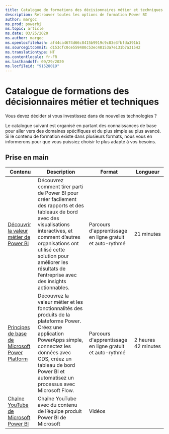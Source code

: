 ```yaml
---
title: Catalogue de formations des décisionnaires métier et techniques
description: Retrouver toutes les options de formation Power BI
author: margoc
ms.prod: powerbi
ms.topic: article
ms.date: 03/25/2020
ms.author: margoc
ms.openlocfilehash: af44ca4674d66c8415b9919c9c83e3fbfda391b1
ms.sourcegitcommit: d153cfc0ce559480c53ec48153a7e131b7a31542
ms.translationtype: HT
ms.contentlocale: fr-FR
ms.lasthandoff: 09/29/2020
ms.locfileid: "91528019"
---
```

# <a name="business-and-technical-decision-makers-learning-catalog"></a>Catalogue de formations des décisionnaires métier et techniques

Vous devez décider si vous investissez dans de nouvelles technologies ? 

Le catalogue suivant est organisé en partant des connaissances de base pour aller vers des domaines spécifiques et du plus simple au plus avancé. Si le contenu de formation existe dans plusieurs formats, nous vous en informerons pour que vous puissiez choisir le plus adapté à vos besoins. 

## <a name="get-started"></a>Prise en main<a name="get-started"></a>
| Contenu  | Description  | Format  | Longueur     |
|---------------------------------------------------------------------------------------------------------------|------------------------------------------------------------------------------------------------------------------------------------------------------------------------------------------------------------------------|---------------------------------------|------------|
| [Découvrir la valeur métier de Power BI](/learn/modules/introduction-power-bi/) | Découvrez comment tirer parti de Power BI pour créer facilement des rapports et des tableaux de bord avec des visualisations interactives, et comment d’autres organisations ont utilisé cette solution pour améliorer les résultats de l’entreprise avec des insights actionnables. | Parcours d'apprentissage en ligne gratuit et auto-rythmé | 21 minutes |
| [Principes de base de Microsoft Power Platform](/learn/paths/power-plat-fundamentals/)      | Découvrez la valeur métier et les fonctionnalités des produits de la plateforme Power. Créez une application PowerApps simple, connectez les données avec CDS, créez un tableau de bord Power BI et automatisez un processus avec Microsoft Flow.                          | Parcours d'apprentissage en ligne gratuit et auto-rythmé | 2 heures 42 minutes  |
| [Chaîne YouTube de Microsoft Power BI](https://www.youtube.com/user/mspowerbi/videos)  | Chaîne YouTube avec du contenu de l’équipe produit Power BI de Microsoft  | Vidéos   |            |